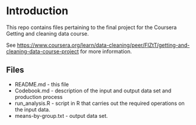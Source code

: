 ﻿
# Introduction

This repo contains files pertaining to the final project for the Coursera Getting  and cleaning data course.

See https://www.coursera.org/learn/data-cleaning/peer/FIZtT/getting-and-cleaning-data-course-project for more information.

## Files

- README.md - this file
- Codebook.md - description of the input and output data set and production process
- run_analysis.R - script in R that carries out the required operations on the input data.
- means-by-group.txt - output data set.

